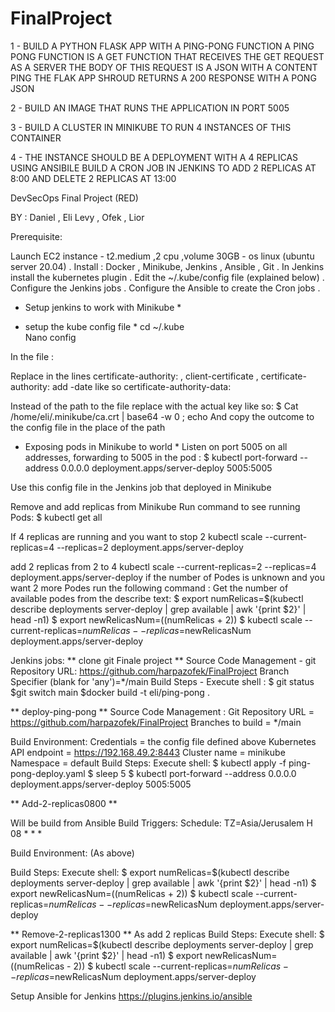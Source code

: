 # FinalProject

1 - BUILD A PYTHON FLASK APP WITH A PING-PONG FUNCTION
    A PING PONG FUNCTION IS A GET FUNCTION THAT RECEIVES THE GET
    REQUEST AS A SERVER
    THE BODY OF THIS REQUEST IS A JSON WITH A CONTENT PING
    THE FLAK APP SHROUD RETURNS A 200 RESPONSE WITH A PONG JSON

2 - BUILD AN IMAGE THAT RUNS THE APPLICATION IN PORT 5005

3 - BUILD A CLUSTER IN MINIKUBE TO RUN 4 INSTANCES OF THIS CONTAINER

4 - THE INSTANCE SHOULD BE A DEPLOYMENT WITH A 4 REPLICAS
    USING ANSIBILE BUILD A CRON JOB IN JENKINS TO ADD 2 REPLICAS AT
    8:00 AND DELETE 2 REPLICAS AT 13:00



DevSecOps  Final Project (RED)

BY : Daniel , Eli Levy , Ofek , Lior  


Prerequisite:

 Launch EC2 instance - t2.medium ,2 cpu ,volume 30GB - os  linux (ubuntu server 20.04) .
Install : Docker , Minikube, Jenkins , Ansible , Git .
In Jenkins install the kubernetes plugin .
Edit the ~/.kube/config file (explained below) .
Configure the Jenkins jobs .
Configure the Ansible to create the Cron jobs .





* Setup jenkins to work with Minikube  *

 * setup the kube config file *
cd ~/.kube  
Nano config 

In the file :

Replace  in the lines     certificate-authority:  ,  client-certificate  , certificate-authority:
add -date  like so  certificate-authority-data:
  
Instead of the path to the file replace with the actual key like so:
$ Cat  /home/eli/.minikube/ca.crt  | base64 -w 0 ; echo
And copy the outcome to the config file in the place of the path 

  * Exposing pods in Minikube to world   *
Listen on port 5005 on all addresses, forwarding to 5005 in the pod :
$ kubectl port-forward --address 0.0.0.0  deployment.apps/server-deploy  5005:5005

Use this config file in the Jenkins job that deployed in  Minikube 




Remove and add replicas from Minikube
Run command to see running Pods: 
$ kubectl get all

If  4 replicas are running  and you want to stop 2 
kubectl scale --current-replicas=4 --replicas=2 deployment.apps/server-deploy

add 2 replicas from 2 to 4
kubectl scale --current-replicas=2 --replicas=4 deployment.apps/server-deploy
if the number of Podes is unknown  and you want 2 more Podes
run the following command :
Get the number of available podes  from the describe text:
$ export numRelicas=$(kubectl describe deployments server-deploy | grep available | awk '{print $2}' | head -n1)
$ export newRelicasNum=$(($numRelicas + 2))
$ kubectl scale --current-replicas=$numRelicas --replicas=$newRelicasNum deployment.apps/server-deploy



Jenkins jobs:
**    clone git Finale project **
 Source Code Management - git
 Repository URL:  https://github.com/harpazofek/FinalProject
 Branch Specifier (blank for 'any')=*/main
Build Steps - Execute shell : $ git status  $git switch main $docker build -t eli/ping-pong .


**  deploy-ping-pong  **
Source Code Management : 
Git Repository URL = https://github.com/harpazofek/FinalProject
Branches to build = */main

Build Environment:
Credentials = the config file defined above
Kubernetes API endpoint =  https://192.168.49.2:8443
Cluster name = minikube
Namespace = default
Build Steps:
Execute shell:
$ kubectl apply -f ping-pong-deploy.yaml 
$ sleep 5
$ kubectl port-forward --address 0.0.0.0 deployment.apps/server-deploy 5005:5005 




** Add-2-replicas0800 **

Will be build from Ansible 
Build Triggers: Schedule:
TZ=Asia/Jerusalem
H 08 * * * 

Build Environment: (As above)

Build Steps:
Execute shell:
$ export numRelicas=$(kubectl describe deployments server-deploy | grep available | awk '{print $2}' | head -n1)
$ export newRelicasNum=$(($numRelicas + 2))
$ kubectl scale --current-replicas=$numRelicas --replicas=$newRelicasNum deployment.apps/server-deploy




** Remove-2-replicas1300 **
As add 2 replicas 
Build Steps:
Execute shell:
$ export numRelicas=$(kubectl describe deployments server-deploy | grep available | awk '{print $2}' | head -n1)
$ export newRelicasNum=$(($numRelicas - 2))
$ kubectl scale --current-replicas=$numRelicas --replicas=$newRelicasNum deployment.apps/server-deploy



Setup Ansible for Jenkins 
https://plugins.jenkins.io/ansible


